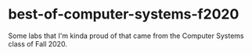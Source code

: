 # best-of-computer-systems-f2020
Some labs that I'm kinda proud of that came from the Computer Systems class of Fall 2020.
